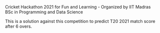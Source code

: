 Cricket Hackathon 2021 for Fun and Learning - Organized by IIT Madras BSc in Programming and Data Science

This is a solution against this competition to predict T20 2021 match score after 6 overs.

